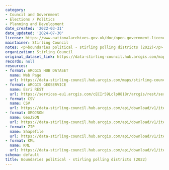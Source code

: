 ```yaml
---
category:
- Council and Government
- Elections / Politics
- Planning and Development
date_created: '2022-03-31'
date_updated: '2024-07-30'
license: https://www.nationalarchives.gov.uk/doc/open-government-licence/version/3/
maintainer: Stirling Council
notes: <p>boundaries political - stirling polling districts (2022)</p>
organization: Stirling Council
original_dataset_link: https://data-stirling-council.hub.arcgis.com/maps/stirling-council::boundaries-political-stirling-polling-districts-2022
records: null
resources:
- format: ARCGIS HUB DATASET
  name: Web Page
  url: https://data-stirling-council.hub.arcgis.com/maps/stirling-council::boundaries-political-stirling-polling-districts-2022
- format: ARCGIS GEOSERVICE
  name: Esri REST
  url: https://services-eu1.arcgis.com/cECIr59LclpO818r/arcgis/rest/services/Stirling_Council_Polling_Districts_2022/FeatureServer/0
- format: CSV
  name: CSV
  url: https://data-stirling-council.hub.arcgis.com/api/download/v1/items/2084f0ec4b0d405886990571ffb8afdd/csv?layers=0
- format: GEOJSON
  name: GeoJSON
  url: https://data-stirling-council.hub.arcgis.com/api/download/v1/items/2084f0ec4b0d405886990571ffb8afdd/geojson?layers=0
- format: ZIP
  name: Shapefile
  url: https://data-stirling-council.hub.arcgis.com/api/download/v1/items/2084f0ec4b0d405886990571ffb8afdd/shapefile?layers=0
- format: KML
  name: KML
  url: https://data-stirling-council.hub.arcgis.com/api/download/v1/items/2084f0ec4b0d405886990571ffb8afdd/kml?layers=0
schema: default
title: Boundaries political - stirling polling districts (2022)
---
```

